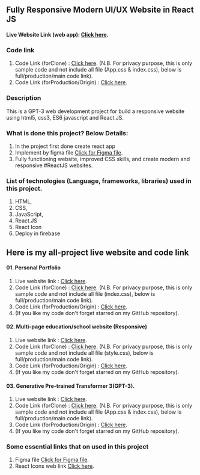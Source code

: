 ## Fully Responsive Modern UI/UX Website in React JS

#### Live Website Link (web app): [Click here](https://gpt3-jsm.web.app/).

### Code link  
01. Code Link (forClone) : [Click here](https://github.com/nurulcse7/gpt3_jsm-clone). (N.B. For privacy purpose, this is only sample code and not include all file (App.css & index.css), below is full/production/main code link).
02. Code Link (forProduction/Origin) : [Click here](https://github.com/nurulcse7/gpt-3). 

### Description
This is a GPT-3 web development project for build a responsive website using html5, css3, ES6 javascript and React.JS.

### What is done this project? Below Details:
1. In the project first done create react app
2. Implement by figma file [Click for Figma file](https://www.figma.com/file/lz9lLpFHMxHm2odnwM3R0z/gpt3).
3. Fully functioning website, improved CSS skills, and create modern and responsive #ReactJS websites.


### List of technologies (Language, frameworks, libraries) used in this project. 
01. HTML, 
02. CSS,
03. JavaScript,
04. React.JS
05. React Icon 
06. Deploy in firebase
<!-- 07. Firebase Authentication with Email password, Google, Facebook and GitHub, Twitter,  -->
<!-- ## Stackoverflow Question Link: [Click here](). -->


## Here is my all-project live website and code link 

#### 01. Personal Portfolio
01. Live website link : [Click here](https://portfolio-frontend-83a97.web.app/).
02. Code Link (forClone) : [Click here](https://github.com/nurulcse7/portfolio-frontend-clone). (N.B. For privacy purpose, this is only sample code and not include all file (index.css), below is full/production/main code link).
03. Code Link (forProduction/Origin) : [Click here](https://github.com/nurulcse7/portfolio-frontend). 
04. (If you like my code don't forget starred on my GitHub repository).

#### 02. Multi-page education/school website (Responsive)
01. Live website link : [Click here](https://education-landing-page.netlify.app/).
02. Code Link (forClone) : [Click here](https://github.com/nurulcse7/educational-website-clone). (N.B. For privacy purpose, this is only sample code and not include all file (style.css), below is full/production/main code link).
03. Code Link (forProduction/Origin) : [Click here](https://github.com/nurulcse7/education-web).
04. (If you like my code don't forget starred on my GitHub repository).

#### 03. Generative Pre-trained Transformer 3(GPT-3).
01. Live website link : [Click here](https://gpt3-jsm.web.app/).
02. Code Link (forClone) : [Click here](https://github.com/nurulcse7/gpt3_jsm-clone). (N.B. For privacy purpose, this is only sample code and not include all file (App.css & index.css), below is full/production/main code link).
03. Code Link (forProduction/Origin) : [Click here](https://github.com/nurulcse7/gpt-3). 
04. (If you like my code don't forget starred on my GitHub repository).


### Some essential links that on used in this project
01. Figma file   [Click for Figma file](https://www.figma.com/file/lz9lLpFHMxHm2odnwM3R0z/gpt3).
02. React Icons web link [Click here](https://react-icons.github.io/react-icons/).

